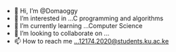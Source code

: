 - 👋 Hi, I’m @Domaoggy
- 👀 I’m interested in ...C programming  and algorithms 
- 🌱 I’m currently learning ...Computer Science
- 💞️ I’m looking to collaborate on ...
- 📫 How to reach me ...12174.2020@students.ku.ac.ke 

<!---
Domaoggy/Domaoggy is a ✨ special ✨ repository because its `README.md` (this file) appears on your GitHub profile.
You can click the Preview link to take a look at your changes.
--->
